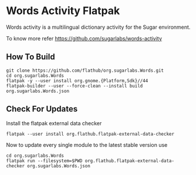 # Words Activity Flatpak

Words activity is a multilingual dictionary activity for the Sugar environment.

To know more refer https://github.com/sugarlabs/words-activity

## How To Build

```
git clone https://github.com/flathub/org.sugarlabs.Words.git
cd org.sugarlabs.Words
flatpak -y --user install org.gnome.{Platform,Sdk}//44
flatpak-builder --user --force-clean --install build org.sugarlabs.Words.json
```

## Check For Updates

Install the flatpak external data checker
```
flatpak --user install org.flathub.flatpak-external-data-checker
```

Now to update every single module to the latest stable version use
```
cd org.sugarlabs.Words
flatpak run --filesystem=$PWD org.flathub.flatpak-external-data-checker org.sugarlabs.Words.json
```